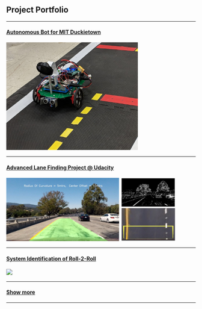 ## Project Portfolio
--------
#### [Autonomous Bot for MIT Duckietown](/auto_bot)
[<img width ="350" src="images/autonomous_bot.jpg?raw=true"/>](/auto_bot)

---
#### [Advanced Lane Finding Project @ Udacity](/adv_lane_finding)
[<img width ="450" src="images/lanefind_grid.jpg?raw=true"/>](/adv_lane_finding)

---
#### [System Identification of Roll-2-Roll](/sys_id_roll_2_roll)
[<img width ="350" src="images/roll2roll.png?raw=true"/>](/sys_id_roll_2_roll)

--- 

#### [Show more](/projects_page)

---
